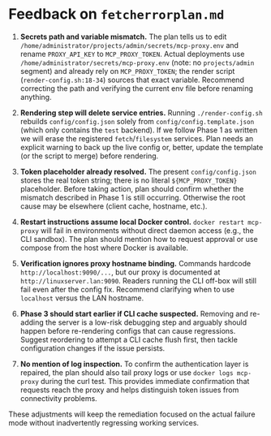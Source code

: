 # Feedback on `fetcherrorplan.md`

1. **Secrets path and variable mismatch.** The plan tells us to edit `/home/administrator/projects/admin/secrets/mcp-proxy.env` and rename `PROXY_API_KEY` to `MCP_PROXY_TOKEN`. Actual deployments use `/home/administrator/secrets/mcp-proxy.env` (note: no `projects/admin` segment) and already rely on `MCP_PROXY_TOKEN`; the render script (`render-config.sh:18-34`) sources that exact variable. Recommend correcting the path and verifying the current env file before renaming anything.

2. **Rendering step will delete service entries.** Running `./render-config.sh` rebuilds `config/config.json` solely from `config/config.template.json` (which only contains the `test` backend). If we follow Phase 1 as written we will erase the registered `fetch`/`filesystem` services. Plan needs an explicit warning to back up the live config or, better, update the template (or the script to merge) before rendering.

3. **Token placeholder already resolved.** The present `config/config.json` stores the real token string; there is no literal `${MCP_PROXY_TOKEN}` placeholder. Before taking action, plan should confirm whether the mismatch described in Phase 1 is still occurring. Otherwise the root cause may be elsewhere (client cache, hostname, etc.).

4. **Restart instructions assume local Docker control.** `docker restart mcp-proxy` will fail in environments without direct daemon access (e.g., the CLI sandbox). The plan should mention how to request approval or use compose from the host where Docker is available.

5. **Verification ignores proxy hostname binding.** Commands hardcode `http://localhost:9090/...`, but our proxy is documented at `http://linuxserver.lan:9090`. Readers running the CLI off-box will still fail even after the config fix. Recommend clarifying when to use `localhost` versus the LAN hostname.

6. **Phase 3 should start earlier if CLI cache suspected.** Removing and re-adding the server is a low-risk debugging step and arguably should happen before re-rendering configs that can cause regressions. Suggest reordering to attempt a CLI cache flush first, then tackle configuration changes if the issue persists.

7. **No mention of log inspection.** To confirm the authentication layer is repaired, the plan should also tail proxy logs or use `docker logs mcp-proxy` during the curl test. This provides immediate confirmation that requests reach the proxy and helps distinguish token issues from connectivity problems.

These adjustments will keep the remediation focused on the actual failure mode without inadvertently regressing working services.
